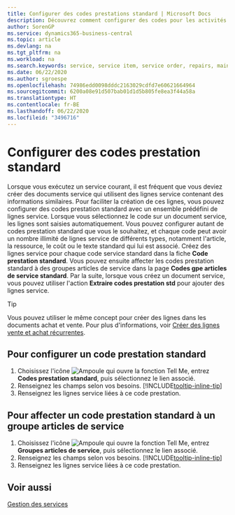 ```yaml
---
title: Configurer des codes prestations standard | Microsoft Docs
description: Découvrez comment configurer des codes pour les activités de service que vous effectuez souvent.
author: SorenGP
ms.service: dynamics365-business-central
ms.topic: article
ms.devlang: na
ms.tgt_pltfrm: na
ms.workload: na
ms.search.keywords: service, service item, service order, repairs, maintenance
ms.date: 06/22/2020
ms.author: sgroespe
ms.openlocfilehash: 74986edd0098dddc2163029cdfd7e60621664964
ms.sourcegitcommit: 6200a08e91d507bab01d1d5b805fe8ea3f44a58a
ms.translationtype: HT
ms.contentlocale: fr-BE
ms.lasthandoff: 06/22/2020
ms.locfileid: "3496716"
---
```

# <a name="set-up-standard-service-codes"></a>Configurer des codes prestation standard

Lorsque vous exécutez un service courant, il est fréquent que vous deviez créer des documents service qui utilisent des lignes service contenant des informations similaires. Pour faciliter la création de ces lignes, vous pouvez configurer des codes prestation standard avec un ensemble prédéfini de lignes service. Lorsque vous sélectionnez le code sur un document service, les lignes sont saisies automatiquement. Vous pouvez configurer autant de codes prestation standard que vous le souhaitez, et chaque code peut avoir un nombre illimité de lignes service de différents types, notamment l'article, la ressource, le coût ou le texte standard qui lui est associé. Créez des lignes service pour chaque code service standard dans la fiche **Code prestation standard**. Vous pouvez ensuite affecter les codes prestation standard à des groupes articles de service dans la page **Codes gpe articles de service standard**. Par la suite, lorsque vous créez un document service, vous pouvez utiliser l'action **Extraire codes prestation std** pour ajouter des lignes service.  
  
> [!Tip]
> Vous pouvez utiliser le même concept pour créer des lignes dans les documents achat et vente. Pour plus d'informations, voir [Créer des lignes vente et achat récurrentes](sales-how-work-standard-lines.md).  
  
## <a name="to-set-up-a-standard-service-code"></a>Pour configurer un code prestation standard

1. Choisissez l'icône ![Ampoule qui ouvre la fonction Tell Me](media/ui-search/search_small.png "Dites-moi ce que vous voulez faire"), entrez **Codes prestation standard**, puis sélectionnez le lien associé.  
2. Renseignez les champs selon vos besoins. [!INCLUDE[tooltip-inline-tip](includes/tooltip-inline-tip_md.md)]  
3. Renseignez les lignes service liées à ce code prestation.  

## <a name="to-assign-a-standard-service-code-to-a-service-item-group"></a>Pour affecter un code prestation standard à un groupe articles de service

1. Choisissez l'icône ![Ampoule qui ouvre la fonction Tell Me](media/ui-search/search_small.png "Dites-moi ce que vous voulez faire"), entrez **Groupes articles de service**, puis sélectionnez le lien associé.  
2. Renseignez les champs selon vos besoins. [!INCLUDE[tooltip-inline-tip](includes/tooltip-inline-tip_md.md)]
3. Renseignez les lignes service liées à ce code prestation.  

## <a name="see-also"></a>Voir aussi

[Gestion des services](service-service.md)